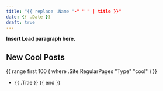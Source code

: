 ```yaml
---
title: "{{ replace .Name "-" " " | title }}"
date: {{ .Date }}
draft: true
---
```


**Insert Lead paragraph here.**

## New Cool Posts

{{ range first 100 ( where .Site.RegularPages "Type" "cool" ) }}
* {{ .Title }}
{{ end }}
